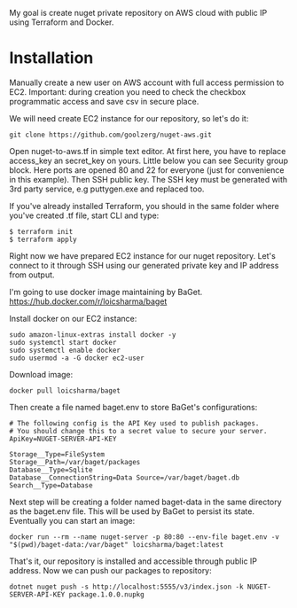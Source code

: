 My goal is create nuget private repository on AWS cloud with public IP using Terraform and Docker.

# Installation
Manually create a new user on AWS account with full access permission to EC2.
Important: during creation you need to check the checkbox programmatic access and save csv in secure place.

We will need create EC2 instance for our repository, so let's do it:
```
git clone https://github.com/goolzerg/nuget-aws.git
```

Open nuget-to-aws.tf in simple text editor. At first here, you have to replace access_key an secret_key on yours.
Little below you can see Security group block. Here ports are opened 80 and 22 for everyone (just for convenience in this example).
Then SSH public key. The SSH key must be generated with 3rd party service, e.g puttygen.exe and replaced too.

If you've already installed Terraform, you should in the same folder where you've created .tf file, start CLI and type:
```
$ terraform init
$ terraform apply
```
Right now we have prepared EC2 instance for our nuget repository. Let's connect to it through SSH using our generated private key and IP address from output.

I'm going to use docker image maintaining by BaGet.
https://hub.docker.com/r/loicsharma/baget

Install docker on our EC2 instance:
```
sudo amazon-linux-extras install docker -y
sudo systemctl start docker
sudo systemctl enable docker
sudo usermod -a -G docker ec2-user
```

Download image:
```
docker pull loicsharma/baget
```

Then create a file named baget.env to store BaGet's configurations:
```
# The following config is the API Key used to publish packages.
# You should change this to a secret value to secure your server.
ApiKey=NUGET-SERVER-API-KEY

Storage__Type=FileSystem
Storage__Path=/var/baget/packages
Database__Type=Sqlite
Database__ConnectionString=Data Source=/var/baget/baget.db
Search__Type=Database
```

Next step will be creating a folder named baget-data in the same directory as the baget.env file. This will be used by BaGet to persist its state.
Eventually you can start an image:
```
docker run --rm --name nuget-server -p 80:80 --env-file baget.env -v "$(pwd)/baget-data:/var/baget" loicsharma/baget:latest
```

That's it, our repository is installed and accessible through public IP address.
Now we can push our packages to repository:
```
dotnet nuget push -s http://localhost:5555/v3/index.json -k NUGET-SERVER-API-KEY package.1.0.0.nupkg
```
